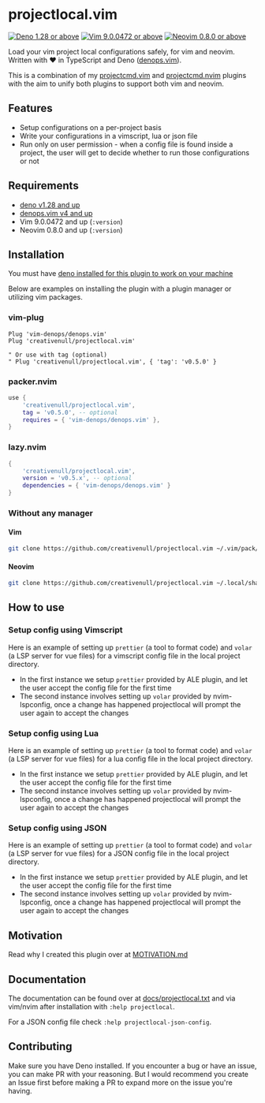 # projectlocal.vim

[![Deno 1.28 or above](https://img.shields.io/badge/Deno-Support%201.28-purple.svg?logo=deno)](https://github.com/denoland/deno/tree/v1.28)
[![Vim 9.0.0472 or above](https://img.shields.io/badge/Vim-Support%209.0.0472-purple.svg?logo=vim)](https://github.com/vim/vim/tree/v9.0.0472)
[![Neovim 0.8.0 or above](https://img.shields.io/badge/Neovim-Support%200.8.0-purple.svg?logo=neovim&logoColor=white)](https://github.com/neovim/neovim/tree/v0.8.0)

Load your vim project local configurations safely, for vim and neovim. Written with ♥ in TypeScript and Deno
([denops.vim][denops]).

This is a combination of my [projectcmd.vim][pcmdvim] and [projectcmd.nvim][pcmdnvim] plugins with the aim to unify both
plugins to support both vim and neovim.

<!--
## TODO

+ JSON file
    + [X] Add JSON schema
    + [ ] Add [ALE][ale] support
    + [ ] Add efmls and diagnosticls support via [efmls-configs][efmls-configs] and [diagnosticls-configs][diagnosticls-configs]
    + [ ] Add [neoformat][neoformat] support
    + [ ] Add [neomake][neomake] support
    + [ ] Add [nvim-lint][nvim-lint] support
    + [ ] Add [null-ls][null-ls] support
-->

## Features

+ Setup configurations on a per-project basis
+ Write your configurations in a vimscript, lua or json file
+ Run only on user permission - when a config file is found inside a project, the user will get to decide whether to
  run those configurations or not

## Requirements

+ [deno v1.28 and up](https://deno.land)
+ [denops.vim v4 and up][denops]
+ Vim 9.0.0472 and up (`:version`)
+ Neovim 0.8.0 and up (`:version`)

## Installation

You must have [deno installed for this plugin to work on your machine](https://deno.land)

Below are examples on installing the plugin with a plugin manager or utilizing vim packages.

### vim-plug

```vim
Plug 'vim-denops/denops.vim'
Plug 'creativenull/projectlocal.vim'

" Or use with tag (optional)
" Plug 'creativenull/projectlocal.vim', { 'tag': 'v0.5.0' }
```

### packer.nvim

```lua
use {
    'creativenull/projectlocal.vim',
    tag = 'v0.5.0', -- optional
    requires = { 'vim-denops/denops.vim' },
}
```

### lazy.nvim

```lua
{
    'creativenull/projectlocal.vim',
    version = 'v0.5.x', -- optional
    dependencies = { 'vim-denops/denops.vim' }
}
```

### Without any manager

#### Vim

```sh
git clone https://github.com/creativenull/projectlocal.vim ~/.vim/pack/creativenull/start/projectlocal.vim
```

#### Neovim

```sh
git clone https://github.com/creativenull/projectlocal.vim ~/.local/share/nvim/site/pack/creativenull/start/projectlocal.vim
```

## How to use

### Setup config using Vimscript

Here is an example of setting up `prettier` (a tool to format code) and `volar` (a LSP server for vue files) for a
vimscript config file in the local project directory.

+ In the first instance we setup `prettier` provided by ALE plugin, and let the user accept the config file for the
  first time
+ The second instance involves setting up `volar` provided by nvim-lspconfig, once a change has happened projectlocal
  will prompt the user again to accept the changes

### Setup config using Lua

Here is an example of setting up `prettier` (a tool to format code) and `volar` (a LSP server for vue files) for a
lua config file in the local project directory.

+ In the first instance we setup `prettier` provided by ALE plugin, and let the user accept the config file for the
  first time
+ The second instance involves setting up `volar` provided by nvim-lspconfig, once a change has happened projectlocal
  will prompt the user again to accept the changes

### Setup config using JSON

Here is an example of setting up `prettier` (a tool to format code) and `volar` (a LSP server for vue files) for a
JSON config file in the local project directory.

+ In the first instance we setup `prettier` provided by ALE plugin, and let the user accept the config file for the
  first time
+ The second instance involves setting up `volar` provided by nvim-lspconfig, once a change has happened projectlocal
  will prompt the user again to accept the changes

## Motivation

Read why I created this plugin over at [MOTIVATION.md](./MOTIVATION.md)

## Documentation

The documentation can be found over at [docs/projectlocal.txt][docs] and via vim/nvim after installation with
`:help projectlocal`.

For a JSON config file check `:help projectlocal-json-config`.

## Contributing

Make sure you have Deno installed. If you encounter a bug or have an issue, you can make PR with your reasoning. But I
would recommend you create an Issue first before making a PR to expand more on the issue you're having.

[vim-exrc]: https://vimhelp.org/options.txt.html#'exrc'
[vim-secure]: https://vimhelp.org/options.txt.html#'secure'
[denops]: https://github.com/vim-denops/denops.vim
[pcmdvim]: https://github.com/creativenull/projectcmd.vim
[pcmdnvim]: https://github.com/creativenull/projectcmd.nvim
[docs]: doc/projectlocal.txt
[efmls-configs]: https://github.com/creativenull/efmls-configs-nvim
[diagnosticls-configs]: https://github.com/creativenull/diagnosticls-configs-nvim
[ale]: https://github.com/dense-analysis/ale
[null-ls]: https://github.com/jose-elias-alvarez/null-ls.nvim
[nvim-lint]: https://github.com/mfussenegger/nvim-lint
[neoformat]: https://github.com/sbdchd/neoformat
[neomake]: https://github.com/neomake/neomake
